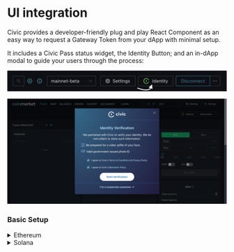 # UI integration

Civic provides a developer-friendly plug and play React Component as an easy way to request a Gateway Token from your dApp with minimal setup.&#x20;

It includes a Civic Pass status widget, the Identity Button; and an in-dApp modal to guide your users through the process:

![Identity Button](../../.gitbook/assets/ID-button.png)

![Civic Pass in-dApp modal](../../.gitbook/assets/dex-cp.png)



### Basic Setup

<details>

<summary>Ethereum</summary>

**Warning:** The Ethereum front-end integration is in _alpha_ and is subject to change.

#### 1. Install the React component

Please always use `@latest`

```bash
npm i @civic/ethereum-gateway-react@latest
```

**Note:** The React component requires the use of [ethers.js](https://www.npmjs.com/package/ethers)

#### 2. Include the Gateway Context Provider ([more info](the-gateway-provider.md))

You can access the Gateway token by using the Gateway Provider that is part of the library.&#x20;

For a list of required and optional properties, please review the detailed section on the [Gateway Context Provider.](the-gateway-provider.md)



**Note:** The [useGateway hook ](the-gateway-provider.md#the-usegateway-hook)will only work in components wrapped by `<GatewayProvider>` . The Civic Pass state cannot be used outside of the `<GatewayProvider>` context. It's suggested to place the `<GatewayProvider>` as high up in the component tree as possible, to ensure the Civic Pass state is available throughout the dApp.

```jsx
import { GatewayProvider } from "@civic/ethereum-gateway-react";

<GatewayProvider
  wallet={wallet}
  gatekeeperNetwork={gatekeeperNetwork}
  >
  {children}
</GatewayProvider> 
```

#### 3. Add the Identity Button

The IdentityButton must be inside the `<GatewayProvider>` context to ensure status updates are automatically reflected by the button.

```typescript
import IdentityButton from '@civic/ethereum-gateway-react';
...
<IdentityButton />
```

### Advanced Setup

It is also possible to use a custom button and/or iframe wrapper. See the [documentation on npm](https://npmjs.com/package/@civic/ethereum-gateway-react) for more details.

</details>

<details>

<summary>Solana</summary>

#### 1. Install the React component

Please always use `@latest`

```bash
npm i @civic/solana-gateway-react@latest
```

#### 2. Include the Gateway Context Provider ([more info](the-gateway-provider.md))

You can access the Gateway token by using the Gateway Provider that is part of the library.&#x20;

For a list of required and optional properties, please review the detailed section on the [**Gateway Context Provider.**](the-gateway-provider.md)****



**Note:** The [**useGateway hook** ](the-gateway-provider.md#the-usegateway-hook)will only work in components wrapped by `<GatewayProvider>` . The Civic Pass state cannot be used outside of the `<GatewayProvider>` context. It's suggested to place the `<GatewayProvider>` as high up in the component tree as possible, to ensure the Civic Pass state is available throughout the dApp.

```jsx
import { GatewayProvider } from "@civic/solana-gateway-react";

<GatewayProvider
  wallet={wallet}
  gatekeeperNetwork={gatekeeperNetwork}
  >
  {children}
</GatewayProvider> 
```

#### 3. Add the Identity Button

The IdentityButton must be inside the `<GatewayProvider>` context to ensure status updates are automatically reflected by the button.

```typescript
import IdentityButton from '@civic/solana-gateway-react';
...
<IdentityButton />
```

### Advanced Setup

It is also possible to use a custom button and/or iframe wrapper. See the [**documentation on npm**](https://www.npmjs.com/package/@civic/solana-gateway-react) for more details.

</details>

